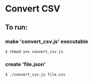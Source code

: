 # Convert CSV

## To run:
### make 'convert_csv.js' executable
```
$ chmod u+x convert_csv.js
```
### create 'file.json'
```
$ ./convert_csv.js file.csv
```
